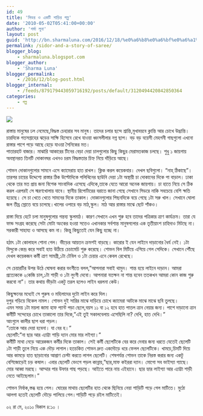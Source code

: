 ```yaml
---
id: 49
title: 'সিডর ও একটি শাড়ির গল্প'
date: '2010-05-02T05:41:00+00:00'
author: 'শর্মা লুনা'
layout: post
guid: 'http://bn.sharmaluna.com/2016/12/18/%e0%a6%b8%e0%a6%bf%e0%a6%a1%e0%a6%b0-%e0%a6%93-%e0%a6%8f%e0%a6%95%e0%a6%9f%e0%a6%bf-%e0%a6%b6%e0%a6%be%e0%a7%9c%e0%a6%bf%e0%a6%b0-%e0%a6%97%e0%a6%b2%e0%a7%8d%e0%a6%aa/'
permalink: /sidor-and-a-story-of-saree/
blogger_blog:
    - sharmaluna.blogspot.com
blogger_author:
    - 'Sharma Luna'
blogger_permalink:
    - /2016/12/blog-post.html
blogger_internal:
    - /feeds/879179443059716192/posts/default/3120494420842850364
categories:
    - গল্প
---
```


![](https://4.bp.blogspot.com/-cxe1ucQaUFQ/WFXNHLpszKI/AAAAAAAAAh4/KSyf1eEH2s8_Eh18DoT3VJX3GYLfT-nrwCK4B/s400/2007-07-30__front01.jpg)

রাস্তায় মানুষের ঢল নেমেছে,বিদ্ধস্ত চেহারার সব মানুষ। তাদের চলার ছন্দে শ্রান্তি,মুখাবয়বে ক্লান্তি আর চোখে উদ্ভ্রান্তি। চারদিকে গতসপ্তাহের ঝড়ের সাক্ষি হিসেবে রেখে যাওয়া ধ্বংসলীলার নগ্ন ছাপ। বড় বড় বয়েসী মেহগনী গাছগুলো এখনো রাস্তার পাশে পড়ে আছে হেড়ে যাওয়া সৈনিকের মত।  
পাতারহাট বাজার। মাঝারি আকারের টিনের বেড়া দেয়া চালগুলোর কিছু কিছুর মেরামতকাজ চলছে। শুধু ১ জায়গায় অবস্থানরত তিনটি দোকানঘর এখনও চরম বিদ্ধস্ততার চিহ্ন নিয়ে দাঁড়িয়ে আছে।

শোভন দোকানগুলোর সামনে এসে ক্যামেরায় হাত রাখল। ক্লিক করল কয়েকবার। দেখল ছবিগুলো। “নাহ্ ঠিকাছে”। তারপর চায়ের উদ্দেশ্যে রাস্তার ঠিক উল্টোদিকে পলিথিনের ছাউনি দেয়া ১টা অস্থায়ী চা দোকানের দিকে পা বাড়াল। ঢাকা থেকে তার মত প্রায় জনা বিশেক সাংবাদিক এসেছে এদিকে,তাকে যেতে আরো অনেক জায়গায়। চা হাতে নিয়ে সে ঠিক করল এরপরই সে স্মরণখোলায় যাবে। স্থানীয় রিপোর্টারের বরাতে জানা গেছে সেখানে সিডরে নাকি সবচেয়ে বেশি ক্ষতি হয়েছে। সে চা খেতে খেতে সামনের দিকে তাকাল। দোকানগুলোর পিছনদিকে বয়ে গেছে ১টা সরু খাল। সেখানে ঘোলা জল তীব্র স্রোতে বয়ে চলেছে।খালের ওপারে বড় মাঠ,স্কুল। মাঠ আর রাস্তার মাঝে ছোট শাঁকও।

রাস্তা দিয়ে হেটে চলা মানুষগুলোর গন্তব্য স্কুলমাঠ। কারণ সেখানে এখন শুরু হবে তাদের পত্রিকার ত্রাণ কার্যক্রম। তারা যে ফান্ড সংগ্রহ করেছে সেটা মোটা অংকের হওয়া সত্তেও এখানকার সর্বশান্ত মানুষগলোর এক তৃতীয়াংশ চাহিদাও মিটছে না। সরকারী সাহায্য ও আসছে কম না। কিন্তু কিছুতেই যেন কিছু হচ্ছে না।

হঠাৎ ১টা কোলাহল শোনা গেল। ভীড়ের আয়তন ক্রমশই বাড়ছে। কারোর ই যেন লাইনে দাড়ানোর ধৈর্য নেই। ১টা বিন্দুকে কেন্দ্র করে সবাই হাত উঠিয়ে চেচামেচি শুরু করেছে। শোভন বিল মিটিয়ে এগিয়ে গেল সেদিকে। সেখানে পৌঁছে দেখল কয়েকজন কর্মী ত্রাণ সামগ্রী,১টা টেবিল ও ১টা চেয়ার এনে কেবল রেখেছে।

সে চেয়ারটির উপর উঠে ঘোষনা করার ভংগীতে বলল,”আপনারা সবাই থামুন। শান্ত হয়ে লাইনে দাড়ান। আমরা প্রত্যেককে ২কেজি চাল,১টা শাড়ী ও ১টা লুংগী দেবো। আপনারা যতক্ষন না শান্ত হবেন ততকখন আমরা কোন কাজ শুরু করবো না”। তার কথায় ভীড়টা একটু তরল হলেও লাইন ধরলনা কেউ।

কিছুক্ষনের মধ্যেই সে পুরুষ ও মহিলাদের দুটো লাইন করে দিল।  
দুপুর গড়িয়ে বিকেল নামল। শোভন দুই সারির মাঝে দাড়িয়ে চোখে ক্যামেরা আটকে মাঝে মাঝে ছবি তুলছে।  
এমন সময় ১টা ময়লা জামা হাফ প্যান্ট পড়া ছেলে,বয়স ১১ বা ১২ হবে হাত পাতল ত্রান নেয়ার জন্য। পাশে দাড়ানো ত্রান কর্মীটি সন্দেহের চোখে তাকালো তার দিকে,”এই তুই সকালবেলায় এসেছিলি না? দেখি, হাত দেখি।”  
আংগুলে কালীর ছাপ ধরা পড়ল।  
“তোকে আর দেয়া হবেনা। যা বের হ।”  
ছেলেটি:”না ছার আর এ্যাট্টা শাড়ি দ্যান মোর মার লইগ্যা।”  
কর্মীটি মাথা নেড়ে আরেকজন কর্মীর দিকে তাকাল। সেই কর্মী ছেলেটিকে বের করে দেবার জন্য ধরতে যেতেই ছেলেটি ১টা শাড়ী তুলে নিয়ে এক দৌড় লাগাল।হতচকিত শোভন দ্রুত একদৌড়ে ধরে ফেলল ছেলেটিকে। খামচে,চিমটি দিয়ে আর কামড়ে হাত ছাড়ানোর আপ্রাণ চেস্টা করতে লাগল ছেলেটি। শেষপর্যন্ত শোভন তাকে নিরস্ত করার জন্য একটু বেশিজোড়েই চড় কষাল। এবার ছেলেটি ভেংগে পড়ল কান্নায়,”ছার,মাফ কইররা দ্যান। মোগো সব ভাইস্যা গ্যাছে। মোর আব্বা মরছে। আম্মার পার উফার গাছ পড়ছে। আইতে পারে নায় এইহানে। ছার হ্যার লাইগ্যা আর এ্যাট্টা শাড়ী নেতে আইছেলাম।”

শোভন নির্বাক,স্তব্ধ হয়ে গেল। ঘোরের মাথায় ছেলেটির হাত থেকে ছিনিয়ে নেয়া শাড়িটি পড়ে গেল মাটিতে। মুঠো আলগা হতেই ছেলেটি দৌড়ে পালিয়ে গেল।শাড়িটি পড়ে রইল মাটিতেই।

০২ রা মে, ২০১০ বিকাল ৪:১০ ।